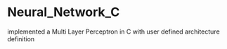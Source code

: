 # Neural_Network_C
implemented a Multi Layer Perceptron in C with user defined architecture definition 
